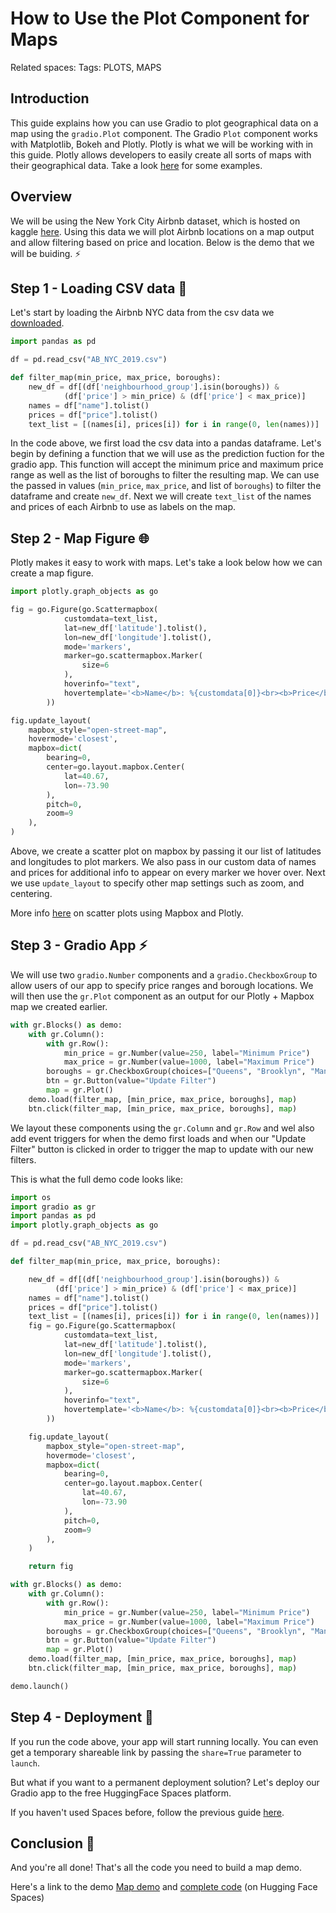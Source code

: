 # How to Use the Plot Component for Maps

Related spaces: 
Tags: PLOTS, MAPS

## Introduction

This guide explains how you can use Gradio to plot geographical data on a map using the `gradio.Plot` component. The Gradio `Plot` component works with Matplotlib, Bokeh and Plotly. Plotly is what we will be working with in this guide. Plotly allows developers to easily create all sorts of maps with their geographical data. Take a look [here](https://plotly.com/python/maps/) for some examples.

## Overview 
    
We will be using the New York City Airbnb dataset, which is hosted on kaggle [here](https://www.kaggle.com/datasets/dgomonov/new-york-city-airbnb-open-data).
Using this data we will plot Airbnb locations on a map output and allow filtering based on price and location. Below is the demo that we will be buiding. ⚡️

<gradio-app space="dawood/NYC-Airbnb-Map"> </gradio-app>


## Step 1 - Loading CSV data 💾

Let's start by loading the Airbnb NYC data from the csv data we [downloaded](https://www.kaggle.com/datasets/dgomonov/new-york-city-airbnb-open-data).

```python
import pandas as pd

df = pd.read_csv("AB_NYC_2019.csv")

def filter_map(min_price, max_price, boroughs):
    new_df = df[(df['neighbourhood_group'].isin(boroughs)) & 
            (df['price'] > min_price) & (df['price'] < max_price)]
    names = df["name"].tolist()
    prices = df["price"].tolist()
    text_list = [(names[i], prices[i]) for i in range(0, len(names))]
```

In the code above, we first load the csv data into a pandas dataframe. Let's begin by defining a function that we will use as the prediction fuction for the gradio app. This function will accept the minimum price and maximum price range as well as the list of boroughs to filter the resulting map. We can use the passed in values (`min_price`, `max_price`, and list of `boroughs`) to filter the dataframe and create `new_df`. Next we will create `text_list` of the names and prices of each Airbnb to use as labels on the map.
 
## Step 2 - Map Figure 🌐

Plotly makes it easy to work with maps. Let's take a look below how we can create a map figure.

```python
import plotly.graph_objects as go

fig = go.Figure(go.Scattermapbox(
            customdata=text_list,
            lat=new_df['latitude'].tolist(),
            lon=new_df['longitude'].tolist(),
            mode='markers',
            marker=go.scattermapbox.Marker(
                size=6
            ),
            hoverinfo="text",
            hovertemplate='<b>Name</b>: %{customdata[0]}<br><b>Price</b>: $%{customdata[1]}'
        ))

fig.update_layout(
    mapbox_style="open-street-map",
    hovermode='closest',
    mapbox=dict(
        bearing=0,
        center=go.layout.mapbox.Center(
            lat=40.67,
            lon=-73.90
        ),
        pitch=0,
        zoom=9
    ),
)
```

Above, we create a scatter plot on mapbox by passing it our list of latitudes and longitudes to plot markers.  We also pass in our custom data of names and prices for additional info to appear on every marker we hover over. Next we use `update_layout` to specify other map settings such as zoom, and centering.

More info [here](https://plotly.com/python/scattermapbox/) on scatter plots using Mapbox and Plotly.


## Step 3 - Gradio App ⚡️
We will use two `gradio.Number` components and a `gradio.CheckboxGroup` to allow users of our app to specify price ranges and borough locations. We will then use the `gr.Plot` component as an output for our Plotly + Mapbox map we created earlier.

```python
with gr.Blocks() as demo:
    with gr.Column():
        with gr.Row():
            min_price = gr.Number(value=250, label="Minimum Price")
            max_price = gr.Number(value=1000, label="Maximum Price")
        boroughs = gr.CheckboxGroup(choices=["Queens", "Brooklyn", "Manhattan", "Bronx", "Staten Island"], value=["Queens", "Brooklyn"], label="Select Boroughs:")
        btn = gr.Button(value="Update Filter")
        map = gr.Plot()
    demo.load(filter_map, [min_price, max_price, boroughs], map)
    btn.click(filter_map, [min_price, max_price, boroughs], map)
```

We layout these components using the `gr.Column` and `gr.Row` and wel also add event triggers for when the demo first loads and when our "Update Filter" button is clicked in order to trigger the map to update with our new filters.

This is what the full demo code looks like:

```python
import os
import gradio as gr
import pandas as pd
import plotly.graph_objects as go

df = pd.read_csv("AB_NYC_2019.csv")

def filter_map(min_price, max_price, boroughs):

    new_df = df[(df['neighbourhood_group'].isin(boroughs)) & 
          (df['price'] > min_price) & (df['price'] < max_price)]
    names = df["name"].tolist()
    prices = df["price"].tolist()
    text_list = [(names[i], prices[i]) for i in range(0, len(names))]
    fig = go.Figure(go.Scattermapbox(
            customdata=text_list,
            lat=new_df['latitude'].tolist(),
            lon=new_df['longitude'].tolist(),
            mode='markers',
            marker=go.scattermapbox.Marker(
                size=6
            ),
            hoverinfo="text",
            hovertemplate='<b>Name</b>: %{customdata[0]}<br><b>Price</b>: $%{customdata[1]}'
        ))

    fig.update_layout(
        mapbox_style="open-street-map",
        hovermode='closest',
        mapbox=dict(
            bearing=0,
            center=go.layout.mapbox.Center(
                lat=40.67,
                lon=-73.90
            ),
            pitch=0,
            zoom=9
        ),
    )

    return fig

with gr.Blocks() as demo:
    with gr.Column():
        with gr.Row():
            min_price = gr.Number(value=250, label="Minimum Price")
            max_price = gr.Number(value=1000, label="Maximum Price")
        boroughs = gr.CheckboxGroup(choices=["Queens", "Brooklyn", "Manhattan", "Bronx", "Staten Island"], value=["Queens", "Brooklyn"], label="Select Boroughs:")
        btn = gr.Button(value="Update Filter")
        map = gr.Plot()
    demo.load(filter_map, [min_price, max_price, boroughs], map)
    btn.click(filter_map, [min_price, max_price, boroughs], map)

demo.launch()
```

## Step 4 - Deployment 🤗
If you run the code above, your app will start running locally.
You can even get a temporary shareable link by passing the `share=True` parameter to `launch`.

But what if you want to a permanent deployment solution?
Let's deploy our Gradio app to the free HuggingFace Spaces platform.

If you haven't used Spaces before, follow the previous guide [here](/using_hugging_face_integrations).

## Conclusion 🎉
And you're all done! That's all the code you need to build a map demo.

Here's a link to the demo [Map demo](https://huggingface.co/spaces/dawood/NYC-Airbnb-Map) and [complete code](https://huggingface.co/spaces/dawood/NYC-Airbnb-Map/blob/main/app.py) (on Hugging Face Spaces)
